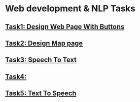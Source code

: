 # Web development & NLP Tasks

## [Task1: Design Web Page With Buttons](https://github.com/BandarAI/SmartMethodsTraining/tree/Tasks/Web%20development%20%26%20NLP/1st%20Task)
## [Task2: Design Map page](https://github.com/BandarAI/SmartMethodsTraining/blob/Tasks/Web%20development%20%26%20NLP/2nd%20Task/Task%20details.md)
## [Task3: Speech To Text](https://github.com/BandarAI/SmartMethodsTraining/blob/Tasks/Web%20development%20%26%20NLP/3rd%20Task/Task%20details.md)
## [Task4: ]()
## [Task5: Text To Speech](https://github.com/BandarAI/SmartMethodsTraining/blob/Tasks/Web%20development%20%26%20NLP/5th%20Task/Task%20details.md)


